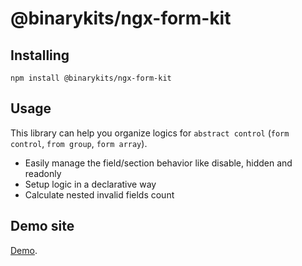 # @binarykits/ngx-form-kit

## Installing

    npm install @binarykits/ngx-form-kit

## Usage

This library can help you organize logics for `abstract control` (`form control`, `from group`, `form array`).

- Easily manage the field/section behavior like disable, hidden and readonly
- Setup logic in a declarative way
- Calculate nested invalid fields count

## Demo site

[Demo](https://stackblitz.com/edit/angular-material-date-5srxwu?file=src/app/app.component.html).